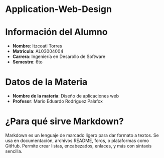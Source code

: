 # Application-Web-Design

# Información del Alumno
- **Nombre**: Itzcoatl Torres
- **Matrícula**: AL03004004
- **Carrera**: Ingeniería en Desarollo de  Software
- **Semestre**: 6to

# Datos de la Materia
- **Nombre de la materia**: Diseño de aplicaciones web
- **Profesor**: Mario Eduardo Rodríguez Palafox

# ¿Para qué sirve Markdown?
Markdown es un lenguaje de marcado ligero para dar formato a textos. Se usa en documentación, archivos README, foros, o plataformas como GitHub. Permite crear listas, encabezados, enlaces, y más con sintaxis sencilla.